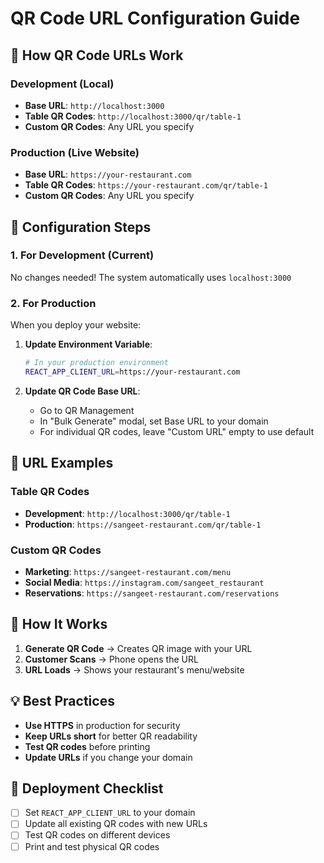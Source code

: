 # QR Code URL Configuration Guide

## 🔗 How QR Code URLs Work

### **Development (Local)**
- **Base URL**: `http://localhost:3000`
- **Table QR Codes**: `http://localhost:3000/qr/table-1`
- **Custom QR Codes**: Any URL you specify

### **Production (Live Website)**
- **Base URL**: `https://your-restaurant.com`
- **Table QR Codes**: `https://your-restaurant.com/qr/table-1`
- **Custom QR Codes**: Any URL you specify

## 📝 Configuration Steps

### 1. **For Development (Current)**
No changes needed! The system automatically uses `localhost:3000`

### 2. **For Production**
When you deploy your website:

1. **Update Environment Variable**:
   ```bash
   # In your production environment
   REACT_APP_CLIENT_URL=https://your-restaurant.com
   ```

2. **Update QR Code Base URL**:
   - Go to QR Management
   - In "Bulk Generate" modal, set Base URL to your domain
   - For individual QR codes, leave "Custom URL" empty to use default

## 🎯 URL Examples

### **Table QR Codes**
- **Development**: `http://localhost:3000/qr/table-1`
- **Production**: `https://sangeet-restaurant.com/qr/table-1`

### **Custom QR Codes**
- **Marketing**: `https://sangeet-restaurant.com/menu`
- **Social Media**: `https://instagram.com/sangeet_restaurant`
- **Reservations**: `https://sangeet-restaurant.com/reservations`

## 🔄 How It Works

1. **Generate QR Code** → Creates QR image with your URL
2. **Customer Scans** → Phone opens the URL
3. **URL Loads** → Shows your restaurant's menu/website

## 💡 Best Practices

- **Use HTTPS** in production for security
- **Keep URLs short** for better QR readability
- **Test QR codes** before printing
- **Update URLs** if you change your domain

## 🚀 Deployment Checklist

- [ ] Set `REACT_APP_CLIENT_URL` to your domain
- [ ] Update all existing QR codes with new URLs
- [ ] Test QR codes on different devices
- [ ] Print and test physical QR codes 
